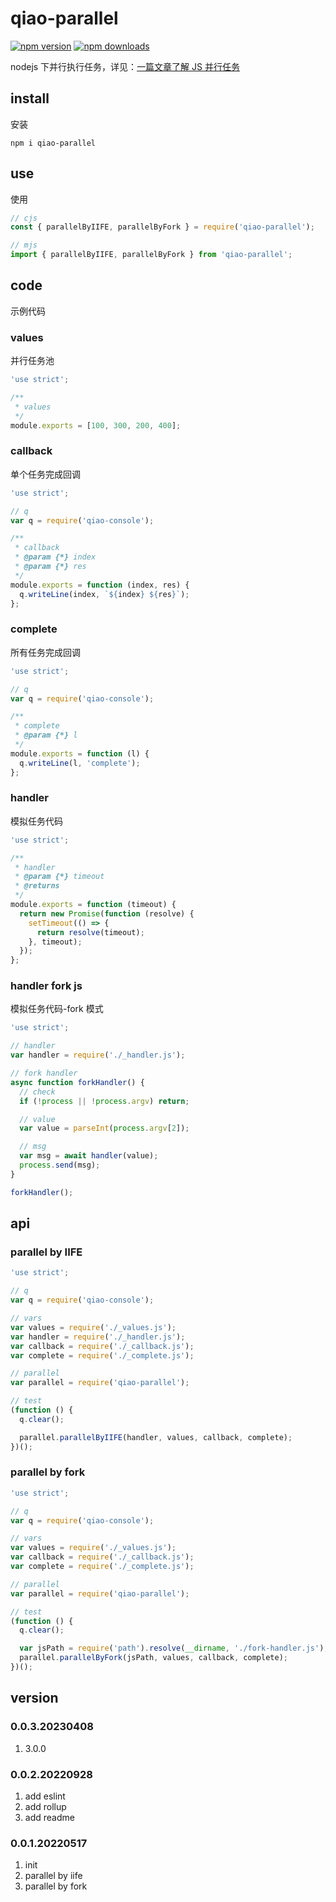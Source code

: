 # qiao-parallel

[![npm version](https://img.shields.io/npm/v/qiao-parallel.svg?style=flat-square)](https://www.npmjs.org/package/qiao-parallel)
[![npm downloads](https://img.shields.io/npm/dm/qiao-parallel.svg?style=flat-square)](https://npm-stat.com/charts.html?package=qiao-parallel)

nodejs 下并行执行任务，详见：[一篇文章了解 JS 并行任务](https://blog.insistime.com/parallel)

## install

安装

```shell
npm i qiao-parallel
```

## use

使用

```javascript
// cjs
const { parallelByIIFE, parallelByFork } = require('qiao-parallel');

// mjs
import { parallelByIIFE, parallelByFork } from 'qiao-parallel';
```

## code

示例代码

### values

并行任务池

```javascript
'use strict';

/**
 * values
 */
module.exports = [100, 300, 200, 400];
```

### callback

单个任务完成回调

```javascript
'use strict';

// q
var q = require('qiao-console');

/**
 * callback
 * @param {*} index
 * @param {*} res
 */
module.exports = function (index, res) {
  q.writeLine(index, `${index} ${res}`);
};
```

### complete

所有任务完成回调

```javascript
'use strict';

// q
var q = require('qiao-console');

/**
 * complete
 * @param {*} l
 */
module.exports = function (l) {
  q.writeLine(l, 'complete');
};
```

### handler

模拟任务代码

```javascript
'use strict';

/**
 * handler
 * @param {*} timeout
 * @returns
 */
module.exports = function (timeout) {
  return new Promise(function (resolve) {
    setTimeout(() => {
      return resolve(timeout);
    }, timeout);
  });
};
```

### handler fork js

模拟任务代码-fork 模式

```javascript
'use strict';

// handler
var handler = require('./_handler.js');

// fork handler
async function forkHandler() {
  // check
  if (!process || !process.argv) return;

  // value
  var value = parseInt(process.argv[2]);

  // msg
  var msg = await handler(value);
  process.send(msg);
}

forkHandler();
```

## api

### parallel by IIFE

```javascript
'use strict';

// q
var q = require('qiao-console');

// vars
var values = require('./_values.js');
var handler = require('./_handler.js');
var callback = require('./_callback.js');
var complete = require('./_complete.js');

// parallel
var parallel = require('qiao-parallel');

// test
(function () {
  q.clear();

  parallel.parallelByIIFE(handler, values, callback, complete);
})();
```

### parallel by fork

```javascript
'use strict';

// q
var q = require('qiao-console');

// vars
var values = require('./_values.js');
var callback = require('./_callback.js');
var complete = require('./_complete.js');

// parallel
var parallel = require('qiao-parallel');

// test
(function () {
  q.clear();

  var jsPath = require('path').resolve(__dirname, './fork-handler.js');
  parallel.parallelByFork(jsPath, values, callback, complete);
})();
```

## version

### 0.0.3.20230408

1. 3.0.0

### 0.0.2.20220928

1. add eslint
2. add rollup
3. add readme

### 0.0.1.20220517

1. init
2. parallel by iife
3. parallel by fork
